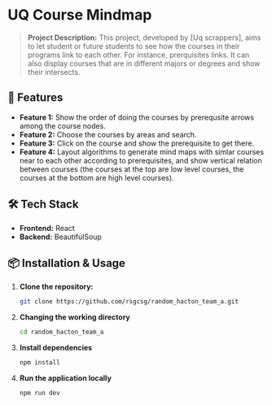 # UQ Course Mindmap

> **Project Description:** This project, developed by [Uq scrappers], aims to let student or future students to see how the courses in their programs link to each other. For instance, prerquisites links. It can also display courses that are in different majors or degrees and show their intersects.


## 🚀 Features

- **Feature 1:** Show the order of doing the courses by prerequsite arrows among the course nodes.
- **Feature 2:** Choose the courses by areas and search.
- **Feature 3:** Click on the course and show the prerequisite to get there.
- **Feature 4:** Layout algorithms to generate mind maps with simlar courses near to each other according to prerequisites, and show vertical relation between courses (the courses at the top are low level courses, the courses at the bottom are high level courses).

## 🛠️ Tech Stack

- **Frontend:** React
- **Backend:** BeautifulSoup

## 📦 Installation & Usage

1. **Clone the repository:**
   ```bash
   git clone https://github.com/rsgcsg/random_hacton_team_a.git

2. **Changing the working directory**
   ```bash
   cd random_hacton_team_a

3. **Install dependencies**
   ```bash
   npm install

4. **Run the application locally**
   ```bash
   npm run dev

